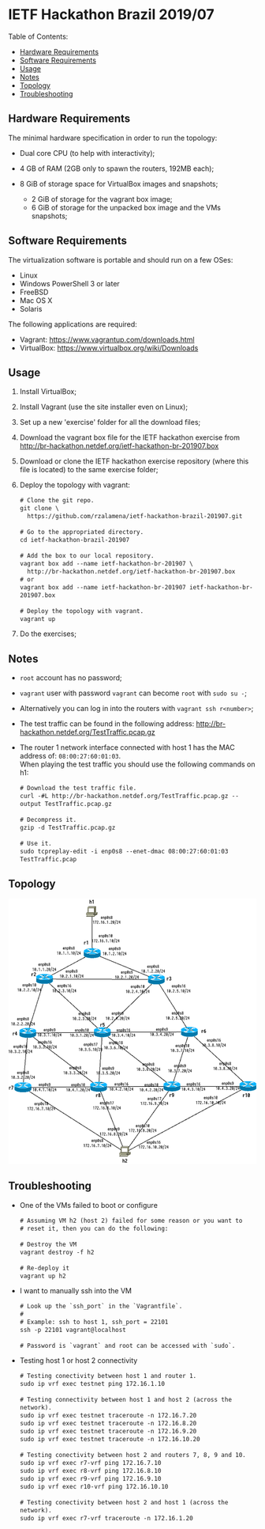 # IETF Hackathon Brazil 2019/07

Table of Contents:

  * [Hardware Requirements](#hardware-requirements)
  * [Software Requirements](#software-requirements)
  * [Usage](#usage)
  * [Notes](#notes)
  * [Topology](#topology)
  * [Troubleshooting](#troubleshooting)


## Hardware Requirements

The minimal hardware specification in order to run the topology:

  * Dual core CPU (to help with interactivity);
  * 4 GB of RAM (2GB only to spawn the routers, 192MB each);
  * 8 GiB of storage space for VirtualBox images and snapshots;

    * 2 GiB of storage for the vagrant box image;
    * 6 GiB of storage for the unpacked box image and the VMs snapshots;


## Software Requirements

The virtualization software is portable and should run on a few OSes:

  * Linux
  * Windows PowerShell 3 or later
  * FreeBSD
  * Mac OS X
  * Solaris

The following applications are required:

  * Vagrant: https://www.vagrantup.com/downloads.html
  * VirtualBox: https://www.virtualbox.org/wiki/Downloads


## Usage

  1. Install VirtualBox;
  2. Install Vagrant (use the site installer even on Linux);
  3. Set up a new 'exercise' folder for all the download files;
  4. Download the vagrant box file for the IETF hackathon exercise
     from http://br-hackathon.netdef.org/ietf-hackathon-br-201907.box
  5. Download or clone the IETF hackathon exercise repository (where
     this file is located) to the same exercise folder;
  6. Deploy the topology with vagrant:

         # Clone the git repo.
         git clone \
           https://github.com/rzalamena/ietf-hackathon-brazil-201907.git

         # Go to the appropriated directory.
         cd ietf-hackathon-brazil-201907

         # Add the box to our local repository.
         vagrant box add --name ietf-hackathon-br-201907 \
           http://br-hackathon.netdef.org/ietf-hackathon-br-201907.box
         # or
         vagrant box add --name ietf-hackathon-br-201907 ietf-hackathon-br-201907.box

         # Deploy the topology with vagrant.
         vagrant up

  7. Do the exercises;


## Notes

  * `root` account has no password;
  * `vagrant` user with password `vagrant` can become `root` with
    `sudo su -`;
  * Alternatively you can log in into the routers with
    `vagrant ssh r<number>`;
  * The test traffic can be found in the following address:
    http://br-hackathon.netdef.org/TestTraffic.pcap.gz
  * The router 1 network interface connected with host 1 has the MAC
    address of: `08:00:27:60:01:03`. \
    When playing the test traffic you should use the following commands on h1:

        # Download the test traffic file.
        curl -#L http://br-hackathon.netdef.org/TestTraffic.pcap.gz --output TestTraffic.pcap.gz

        # Decompress it.
        gzip -d TestTraffic.pcap.gz

        # Use it.
        sudo tcpreplay-edit -i enp0s8 --enet-dmac 08:00:27:60:01:03 TestTraffic.pcap


## Topology

![Network Topology](topology.png)


## Troubleshooting

 * One of the VMs failed to boot or configure

       # Assuming VM h2 (host 2) failed for some reason or you want to
       # reset it, then you can do the following:

       # Destroy the VM
       vagrant destroy -f h2

       # Re-deploy it
       vagrant up h2

 * I want to manually ssh into the VM

       # Look up the `ssh_port` in the `Vagrantfile`.
       #
       # Example: ssh to host 1, ssh_port = 22101
       ssh -p 22101 vagrant@localhost

       # Password is `vagrant` and root can be accessed with `sudo`.

 * Testing host 1 or host 2 connectivity

       # Testing conectivity between host 1 and router 1.
       sudo ip vrf exec testnet ping 172.16.1.10

       # Testing connectivity between host 1 and host 2 (across the network).
       sudo ip vrf exec testnet traceroute -n 172.16.7.20
       sudo ip vrf exec testnet traceroute -n 172.16.8.20
       sudo ip vrf exec testnet traceroute -n 172.16.9.20
       sudo ip vrf exec testnet traceroute -n 172.16.10.20

       # Testing conectivity between host 2 and routers 7, 8, 9 and 10.
       sudo ip vrf exec r7-vrf ping 172.16.7.10
       sudo ip vrf exec r8-vrf ping 172.16.8.10
       sudo ip vrf exec r9-vrf ping 172.16.9.10
       sudo ip vrf exec r10-vrf ping 172.16.10.10

       # Testing conectivity between host 2 and host 1 (across the network).
       sudo ip vrf exec r7-vrf traceroute -n 172.16.1.20
